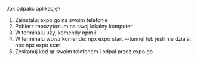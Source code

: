 Jak odpalić aplikację?

1. Zainstaluj expo go na swoim telefonie
2. Pobierz repozytorium na swoj lokalny komputer
3. W terminalu użyj komendy npm i
4. W terminalu wpisz komende: npx expo start --tunnel lub jesli nie dziala: npx npx expo start
5. Zeskanuj kod qr swoim telefonem i odpal przez expo go
